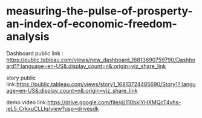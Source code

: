 # measuring-the-pulse-of-prosperty-an-index-of-economic-freedom-analysis


Dashboard public link : https://public.tableau.com/views/new_dashboard_16813690759790/Dashboard1?:language=en-US&:display_count=n&:origin=viz_share_link

story public link:https://public.tableau.com/views/story1_16813724485690/Story1?:language=en-US&:display_count=n&:origin=viz_share_link

demo video link:https://drive.google.com/file/d/110bklYHXMQcT4vhs-jeL5_CrkxuCLLIq/view?usp=drivesdk
